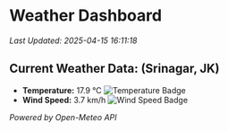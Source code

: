 
# Weather Dashboard

_Last Updated: 2025-04-15 16:11:18_

## Current Weather Data: (Srinagar, JK)
- **Temperature:** 17.9 °C ![Temperature Badge](https://img.shields.io/badge/Temperature-Low%20Temp-blue)
- **Wind Speed:** 3.7 km/h ![Wind Speed Badge](https://img.shields.io/badge/Wind%20Speed-Light%20Wind-blue)

*Powered by Open-Meteo API*
